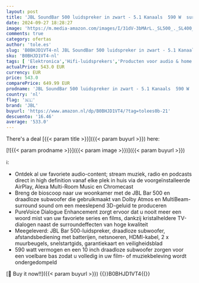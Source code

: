 ```yaml
---
layout: post
title: 'JBL SoundBar 500 luidspreker in zwart - 5.1 Kanaals  590 W  surround sound  Home Entertainment-soundbar met subwoofer  Dolby Atmos  MultiBeam en ingebouwde WiFi'
date: 2024-09-27 18:28:27
image: 'https://m.media-amazon.com/images/I/31dV-3bMArL._SL500_._SL400_.jpg'
comments: true
category: ofertas
author: 'tole.es'
slug: 'B0BHJD1VT4-nl JBL SoundBar 500 luidspreker in zwart - 5.1 Kanaals 590 W...'
sku: 'B0BHJD1VT4-nl'
tags: [ 'Elektronica','Hifi-luidsprekers','Producten voor audio & home cinema','Soundbar luidsprekers','jbl','🇳🇱', ]
actualPrice: 543.0 EUR
currency: EUR
price: 543.0
comparePrice: 649.99 EUR
prodname: 'JBL SoundBar 500 luidspreker in zwart - 5.1 Kanaals  590 W  surround sound  Home Entertainment-soundbar met subwoofer  Dolby Atmos  MultiBeam en ingebouwde WiFi'
country: 'nl'
flag: '🇳🇱'
brand: 'JBL'
buyurl: 'https://www.amazon.nl/dp/B0BHJD1VT4/?tag=tolees0b-21'
descuento: '16.46'
average: '533.0'
---
```


There's a deal [{{< param title >}}]({{< param buyurl >}})  here:

[![{{< param prodname >}}]({{< param image >}})]({{< param buyurl >}})

ℹ️:

- Ontdek al uw favoriete audio-content; stream muziek, radio en podcasts direct in high definition vanaf elke plek in huis via de voorgeïnstalleerde AirPlay, Alexa Multi-Room Music en Chromecast
- Breng de bioscoop naar uw woonkamer met de JBL Bar 500 en draadloze subwoofer die gebruikmaakt van Dolby Atmos en MultiBeam-surround sound om een meeslepend 3D-geluid te produceren
- PureVoice Dialogue Enhancement zorgt ervoor dat u nooit meer een woord mist van uw favoriete series en films, dankzij kristalheldere TV-dialogen naast de surroundeffecten van hoge kwaliteit
- Meegeleverd: JBL Bar 500-luidspreker, draadloze subwoofer, afstandsbediening met batterijen, netsnoeren, HDMI-kabel, 2 x muurbeugels, snelstartgids, garantiekaart en veiligheidsblad
- 590 watt vermogen en een 10 inch draadloze subwoofer zorgen voor een voelbare bas zodat u volledig in uw film- of muziekbeleving wordt ondergedompeld

[🛒 Buy it now!!]({{< param buyurl >}})
{{<world>}}B0BHJD1VT4{{</world>}}
